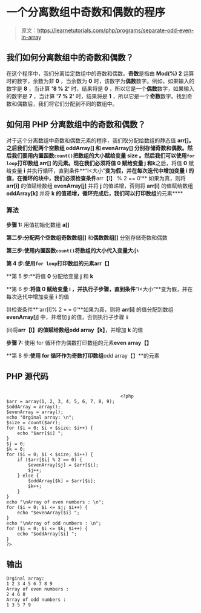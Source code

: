 # 一个分离数组中奇数和偶数的程序

> 原文：<https://learnetutorials.com/php/programs/separate-odd-even-in-array>

## 我们如何分离数组中的奇数和偶数？

在这个程序中，我们分离给定数组中的奇数和偶数。**奇数**是指由 **Mod(%)** **2** 运算时的数字，余数为非 **0** ，当余数为 **0** 时，该数字为**偶数**数字。例如，如果输入的数字是 **8** ，当计算 **'8 % 2'** 时，结果将是 **0** ，所以它是一个**偶数**数字，如果输入的数字是 **7** ，当计算 **'7 % 2'** 时，结果将是 **1** ，所以它是一个**奇数**数字。找到奇数和偶数后，我们将它们分配到不同的数组中。

## 如何用 PHP 分离数组中的奇数和偶数？

对于这个分离数组中奇数和偶数元素的程序，我们取分配给数组的静态值 **arr[]。**之后我们分配两个空数组 **oddArray[]** 和 **evenArray[]** 分别存储奇数和偶数。然后我们要用内置函数`count()`把数组的大小赋给变量 **size** 。然后我们可以使用`for loop`打印数组 **arr[]** 的元素。现在我们必须将值 0 赋给变量 **j** 和**k**之后，将值 **0** 赋给变量 **i** 并执行循环，直到条件**“I<大小”**变为假，并在每次迭代中增加变量 **i** 的值，在循环的块中，我们必须检查条件**arr【I】 % 2 == 0'** 如果为真，则将 **arr[i]** 的值赋给数组 **evenArray[j]** 并将 **j** 的值递增，否则将 **arr[i]** 的值赋给数组 **oddArray[k]** 并将 **k 的值递增，循环完成后，我们可以打印数组**的元素****

### 算法

**步骤 1:** 用值初始化数组 **a[]**

**第二步:**分配两个空数组**奇数数组[]** 和**偶数数组[]** 分别存储奇数和偶数

**第三步:**使用内置函数`count()`将数组的大小代入变量**大小**

**第 4 步:**使用`for loop`打印数组的元素**arr【】**

**第 5 步:**将值 **0** 分配给变量 **j** 和 **k**

**第 6 步:**将值 **0** 赋给变量 **i** ，并执行子步骤，直到条件**“I<大小”**变为假，并在每次迭代中增加变量 **i** 的值

(I)检查条件**‘arr[I]% 2 = = 0’**如果为真，则将 **arr[i]** 的值分配到数组 **evenArray[j]** 中，并增加 **j** 的值，否则执行子步骤 ii

(ii)将**arr【I】**的值赋给数组**odd array【k】**，并增加 **k** 的值

**步骤 7:** 使用 for 循环作为偶数打印数组的元素**even array【】**

**第 8 步:**使用 for 循环作为奇数打印数组**odd array【】**的元素

## PHP 源代码

```

                                          <?php
$arr = array(1, 2, 3, 4, 5, 6, 7, 8, 9);
$oddArray = array();
$evenArray = array();
echo "Orginal array: \n";
$size = count($arr);
for ($i = 0; $i < $size; $i++) {
    echo "$arr[$i] ";
}
$j = 0;
$k = 0;
for ($i = 0; $i < $size; $i++) {
    if ($arr[$i] % 2 == 0) {
        $evenArray[$j] = $arr[$i];
        $j++;
    } else {
        $oddArray[$k] = $arr[$i];
        $k++;
    }
}
echo "\nArray of even numbers : \n";
for ($i = 0; $i <= $j; $i++) {
    echo "$evenArray[$i] ";
}
echo "\nArray of odd numbers : \n";
for ($i = 0; $i <= $k; $i++) {
    echo "$oddArray[$i] ";
}
?>

```

## 输出

```
Orginal array:
1 2 3 4 5 6 7 8 9
Array of even numbers :
2 4 6 8
Array of odd numbers :
1 3 5 7 9
```